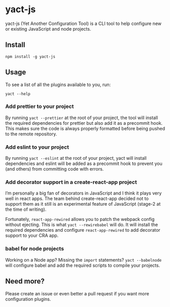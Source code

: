 # yact-js

yact-js (Yet Another Configuration Tool) is a CLI tool to help configure new or existing JavaScript and node projects.

## Install

```
npm install -g yact-js
```

## Usage

To see a list of all the plugins available to you, run:
```
yact --help
```

### Add prettier to your project

By running `yact --prettier` at the root of your project, the tool will install the required dependencies for prettier but also add it as a precommit hook. This makes sure the code is always properly formatted before being pushed to the remote repository.

### Add eslint to your project

By running `yact --eslint` at the root of your project, yact will install dependencies and eslint will be added as a precommit hook to prevent you (and others) from committing code with errors.

### Add decorator support in a create-react-app project
I’m personally a big fan of decorators in JavaScript and I think it plays very well in react apps. The team behind create-react-app decided not to support them as it still is an experimental feature of JavaScript (stage-2 at the time of writing).

Fortunately, `react-app-rewired` allows you to patch the webpack config without ejecting. This is what `yact --rewirebabel` will do. It will install the required dependencies and configure `react-app-rewired` to add decorator support to your CRA app.

### babel for node projects
Working on a Node app? Missing the `import` statements?
`yact --babelnode` will configure babel and add the required scripts to compile your projects.

## Need more?

Please create an issue or even better a pull request if you want more configuration plugins.
